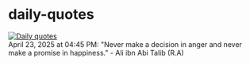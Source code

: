 # daily-quotes
[![Daily quotes](https://github.com/ceepu8/daily-quotes/actions/workflows/daily-quote.yml/badge.svg)](https://github.com/ceepu8/daily-quotes/actions/workflows/daily-quote.yml)<br/>
April 23, 2025 at 04:45 PM: "Never make a decision in anger and never make a promise in happiness." - Ali ibn Abi Talib (R.A)
